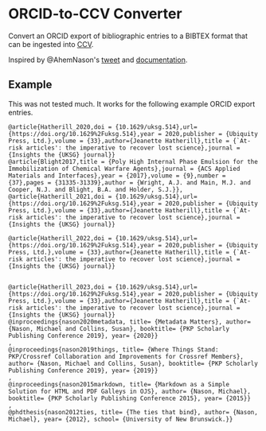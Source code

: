 # ORCID-to-CCV Converter

Convert an ORCID export of bibliographic entries to a BIBTEX format that can be ingested into [CCV](https://ccv-cvc.ca/indexresearcher-eng.frm).

Inspired by @AhemNason's [tweet](https://twitter.com/AhemNason/status/1390732724437143557) and [documentation](https://www.notion.so/ORCID-to-CCV-7cfb24c9f13c4d869cd2beb950e9e2e2).

## Example

This was not tested much. It works for the following example ORCID export entries.

```
@article{Hatherill_2020,doi = {10.1629/uksg.514},url= {https://doi.org/10.1629%2Fuksg.514},year = 2020,publisher = {Ubiquity Press, Ltd.},volume = {33},author={Jeanette Hatherill},title = {`At-risk articles': the imperative to recover lost science},journal = {Insights the {UKSG} journal}}
@article{Blight2017,title = {Poly High Internal Phase Emulsion for the Immobilization of Chemical Warfare Agents},journal = {ACS Applied Materials and Interfaces},year = {2017},volume = {9},number = {37},pages = {31335-31339},author = {Wright, A.J. and Main, M.J. and Cooper, N.J. and Blight, B.A. and Holder, S.J.}},
@article{Hatherill_2021,doi = {10.1629/uksg.514},url= {https://doi.org/10.1629%2Fuksg.514},year = 2020,publisher = {Ubiquity Press, Ltd.},volume = {33},author={Jeanette Hatherill},title = {`At-risk articles': the imperative to recover lost science},journal = {Insights the {UKSG} journal}}

@article{Hatherill_2022,doi = {10.1629/uksg.514},url= {https://doi.org/10.1629%2Fuksg.514},year = 2020,publisher = {Ubiquity Press, Ltd.},volume = {33},author={Jeanette Hatherill},title = {`At-risk articles': the imperative to recover lost science},journal = {Insights the {UKSG} journal}}


@article{Hatherill_2023,doi = {10.1629/uksg.514},url= {https://doi.org/10.1629%2Fuksg.514},year = 2020,publisher = {Ubiquity Press, Ltd.},volume = {33},author={Jeanette Hatherill},title = {`At-risk articles': the imperative to recover lost science},journal = {Insights the {UKSG} journal}}
@inproceedings{nason2020metadata, title= {Metadata Matters}, author= {Nason, Michael and Collins, Susan}, booktitle= {PKP Scholarly Publishing Conference 2019}, year= {2020}}
,
@inproceedings{nason2019things, title= {Where Things Stand: PKP/Crossref Collaboration and Improvements for Crossref Members}, author= {Nason, Michael and Collins, Susan}, booktitle= {PKP Scholarly Publishing Conference 2019}, year= {2019}}
,
@inproceedings{nason2015markdown, title= {Markdown as a Simple Solution for HTML and PDF Galleys in OJS}, author= {Nason, Michael}, booktitle= {PKP Scholarly Publishing Conference 2015}, year= {2015}}
,
@phdthesis{nason2012ties, title= {The ties that bind}, author= {Nason, Michael}, year= {2012}, school= {University of New Brunswick.}}
```
